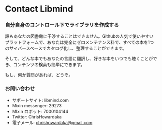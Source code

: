 # Contact Libmind


### 自分自身のコントロール下でライブラリを作成する

誰もあなたの図書館に干渉することはできません。Githubの人気で使いやすいプラットフォームで、あなたは完全にゼロメンテナンス料で、すべての本を1つのサイバースペースでカタログ化し、整理することができます。

そして、どんな本でもあなたの言語に翻訳し、好きな本をいつでも聴くことができ、コンテンツの検索も簡単にできます。

もし、何か質問があれば、どうぞ。

### お問い合わせ

- サポートサイト: libmind.com
- Mixin messenger: 29273
- MIxin ロボット: 7000104144
- Twitter: ChrisHowardaka
- 電子メール: chrishowardaka@gmail.com


